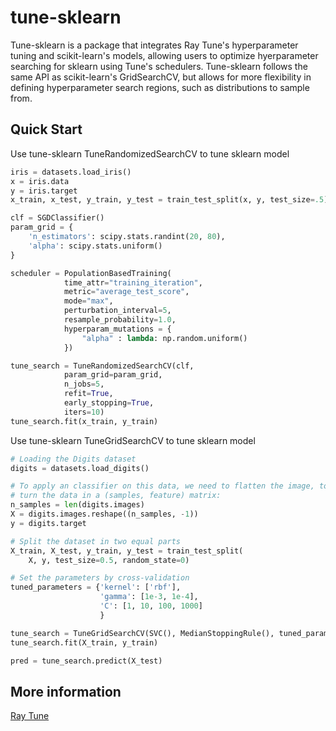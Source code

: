 # tune-sklearn
Tune-sklearn is a package that integrates Ray Tune's hyperparameter tuning and scikit-learn's models, allowing users to optimize hyerparameter searching for sklearn using Tune's schedulers. Tune-sklearn follows the same API as scikit-learn's GridSearchCV, but allows for more flexibility in defining hyperparameter search regions, such as distributions to sample from.

## Quick Start
Use tune-sklearn TuneRandomizedSearchCV to tune sklearn model

```python
iris = datasets.load_iris()
x = iris.data
y = iris.target
x_train, x_test, y_train, y_test = train_test_split(x, y, test_size=.5)

clf = SGDClassifier()
param_grid = {
    'n_estimators': scipy.stats.randint(20, 80),
    'alpha': scipy.stats.uniform()
}

scheduler = PopulationBasedTraining(
            time_attr="training_iteration",
            metric="average_test_score",
            mode="max",
            perturbation_interval=5,
            resample_probability=1.0,
            hyperparam_mutations = {
                "alpha" : lambda: np.random.uniform()
            })

tune_search = TuneRandomizedSearchCV(clf, 
            param_grid=param_grid,
            n_jobs=5,
            refit=True,
            early_stopping=True,
            iters=10)
tune_search.fit(x_train, y_train)
```

Use tune-sklearn TuneGridSearchCV to tune sklearn model
```python
# Loading the Digits dataset
digits = datasets.load_digits()

# To apply an classifier on this data, we need to flatten the image, to
# turn the data in a (samples, feature) matrix:
n_samples = len(digits.images)
X = digits.images.reshape((n_samples, -1))
y = digits.target

# Split the dataset in two equal parts
X_train, X_test, y_train, y_test = train_test_split(
    X, y, test_size=0.5, random_state=0)

# Set the parameters by cross-validation
tuned_parameters = {'kernel': ['rbf'], 
                    'gamma': [1e-3, 1e-4],
                    'C': [1, 10, 100, 1000]
                    }

tune_search = TuneGridSearchCV(SVC(), MedianStoppingRule(), tuned_parameters, 20)
tune_search.fit(X_train, y_train)

pred = tune_search.predict(X_test)
```
## More information
[Ray Tune](https://ray.readthedocs.io/en/latest/tune.html)
